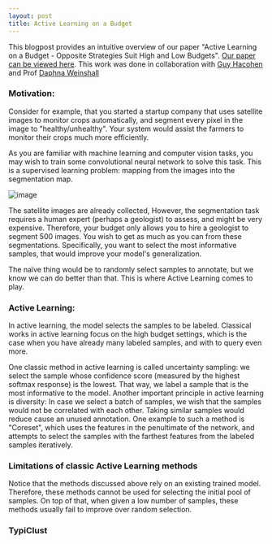 ```yaml
---
layout: post
title: Active Learning on a Budget
---
```


This blogpost provides an intuitive overview of our paper "Active Learning on a Budget - Opposite Strategies Suit High and Low Budgets".
[Our paper can be viewed here](https://arxiv.org/abs/2202.02794).
This work was done in collaboration with [Guy Hacohen](https://www.cs.huji.ac.il/w~guy.hacohen/) and Prof [Daphna Weinshall](https://www.cs.huji.ac.il/~daphna/)

### Motivation:
Consider for example, that you started a startup company that uses satellite images to monitor crops automatically, and segment every pixel in the image to "healthy/unhealthy". Your system would assist the farmers to monitor their crops much more efficiently.


As you are familiar with machine learning and computer vision tasks, you may wish to train some convolutional neural network to solve this task. This is a supervised learning problem: mapping from the images into the segmentation map. 

![image](https://user-images.githubusercontent.com/39214195/160606321-33e13805-78fc-4b8a-b98c-4c8a9cb09ab7.png)

The satellite images are already collected, However, the segmentation task requires a human expert (perhaps a geologist) to assess, and might be very expensive. Therefore, your budget only allows you to hire a geologist to segment 500 images. You wish to get as much as you can from these segmentations. Specifically, you want to select the most informative samples, that would improve your model's generalization. 

The naïve thing would be to randomly select samples to annotate, but we know we can do better than that. This is where Active Learning comes to play.

### Active Learning:
In active learning, the model selects the samples to be labeled. Classical works in active learning focus on the high budget settings, which is the case when you have already many labeled samples, and with to query even more.

One classic method in active learning is called uncertainty sampling: we select the sample whose confidence score (measured by the highest softmax response) is the lowest. That way, we label a sample that is the most informative to the model.
Another important principle in active learning is diversity: In case we select a batch of samples, we wish that the samples would not be correlated with each other. Taking similar samples would reduce cause an unused annotation. One example to such a method is "Coreset", which uses the features in the penultimate of the network, and attempts to select the samples with the farthest features from the labeled samples iteratively.


### Limitations of classic Active Learning methods
Notice that the methods discussed above rely on an existing trained model. Therefore, these methods cannot be used for selecting the initial pool of samples. On top of that, when given a low number of samples, these methods usually fail to improve over random selection.


### TypiClust
